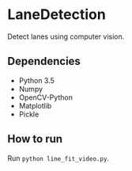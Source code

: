 # LaneDetection
Detect lanes using computer vision.

## Dependencies
* Python 3.5
* Numpy
* OpenCV-Python
* Matplotlib
* Pickle

## How to run
Run `python line_fit_video.py`.
